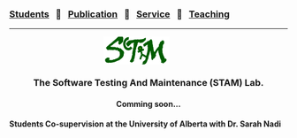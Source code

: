 ### [Students](stamlab.md) &nbsp;&nbsp;🌴&nbsp;&nbsp; [Publication](publications.md) &nbsp;&nbsp;🌴&nbsp;&nbsp; [Service](services.md) &nbsp;&nbsp;🌴&nbsp;&nbsp; [Teaching](teaching.md)
***
<style type="text/css">
.center{
  text-align:center; 
  display:block;
}

.centerImg {
  display: block;
  margin-left: 170px;  
}

</style>

<img src="assets/img/stam_logo_new.png" alt="The Software Testing And Maintenance (STAM) Lab" width="120" height="50" class="centerImg">
<h3 class="center"> The Software Testing And Maintenance (STAM) Lab.</h3>
<h4 class="center"> Comming soon...</h4>

<h4>Students Co-supervision at the University of Alberta with Dr. Sarah Nadi</h4>

